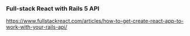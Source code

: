 ### Full-stack React with Rails 5 API

https://www.fullstackreact.com/articles/how-to-get-create-react-app-to-work-with-your-rails-api/
